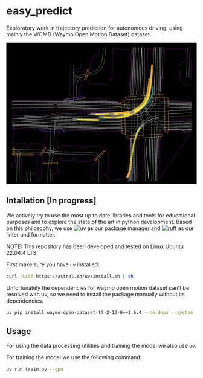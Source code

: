 # easy_predict

Exploratory work in trajectory prediction for autonomous driving, using mainly the WOMD (Waymo Open Motion Dataset) dataset.

![example_prediction](./assets/example_prediction.png)

## Intallation [In progress]

We actively try to use the most up to date libraries and tools for educational purposes and to explore the state of the art in python development. Based on this philosophy, we use ![uv](https://github.com/astral-sh/uv) as our package manager and ![ruff](https://github.com/astral-sh/ruff) as our linter and formatter.

NOTE: This repository has been developed and tested on Linux Ubuntu 22.04.4 LTS.

First make sure you have `uv` installed:

```bash
curl -LsSf https://astral.sh/uv/install.sh | sh
```

Unfortunately the dependencies for waymo open motion dataset can't be resolved with uv, so we need to install the package manually without its dependencies.

```bash
uv pip install waymo-open-dataset-tf-2-12-0==1.6.4 --no-deps --system
```

## Usage 

For using the data processing utilities and training the model we also use `uv`.

For training the model we use the following command:

```bash
uv run train.py --gpu
```
